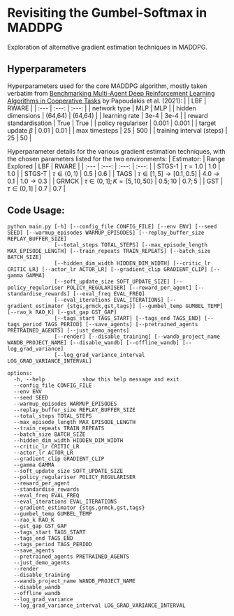 # Revisiting the Gumbel-Softmax in MADDPG

Exploration of alternative gradient estimation techniques in MADDPG.

## Hyperparameters

Hyperparameters used for the core MADDPG algorithm, mostly taken verbatim from [Benchmarking Multi-Agent Deep Reinforcement Learning Algorithms in Cooperative Tasks](https://arxiv.org/abs/2006.07869) by Papoudakis et al. (2021):
|  | LBF | RWARE |
| :--- | :---: | :---: |
| network type | MLP | MLP |
| hidden dimensions  | (64,64) | (64,64) |
| learning rate  | 3e-4 | 3e-4 |
| reward standardisation | True | True |
| policy regulariser | 0.001 | 0.001 |
| target update $\beta$ | 0.01 | 0.01 |
| max timesteps | 25 | 500 |
| training interval (steps) | 25 | 50 |

Hyperparameter details for the various gradient estimation techniques, with the chosen parameters listed for the two environments:
| Estimator: | Range Explored | LBF | RWARE |
| :--- | :---: | :---: | :---: |
| STGS-1 | $\tau=1.0$  | $1.0$ | $1.0$ |
| STGS-T | $\tau \in(0,1)$ | $0.5$ | $0.6$ |
| TAGS | $\tau \in[1,5] \rightarrow [0.1,0.5]$  | $4.0 \rightarrow 0.1$ | $1.0 \rightarrow 0.3$ |
| GRMCK | $\tau \in(0,1]; K= \{ 5,10,50 \}$ | $0.5;10$ | $0.7;5$ |
| GST | $\tau \in(0,1]$  | $0.7$ | $0.7$ |

## Code Usage:
```
python main.py [-h] [--config_file CONFIG_FILE] [--env ENV] [--seed SEED] [--warmup_episodes WARMUP_EPISODES] [--replay_buffer_size REPLAY_BUFFER_SIZE]
               [--total_steps TOTAL_STEPS] [--max_episode_length MAX_EPISODE_LENGTH] [--train_repeats TRAIN_REPEATS] [--batch_size BATCH_SIZE]
               [--hidden_dim_width HIDDEN_DIM_WIDTH] [--critic_lr CRITIC_LR] [--actor_lr ACTOR_LR] [--gradient_clip GRADIENT_CLIP] [--gamma GAMMA]
               [--soft_update_size SOFT_UPDATE_SIZE] [--policy_regulariser POLICY_REGULARISER] [--reward_per_agent] [--standardise_rewards] [--eval_freq EVAL_FREQ]
               [--eval_iterations EVAL_ITERATIONS] [--gradient_estimator {stgs,grmck,gst,tags}] [--gumbel_temp GUMBEL_TEMP] [--rao_k RAO_K] [--gst_gap GST_GAP]
               [--tags_start TAGS_START] [--tags_end TAGS_END] [--tags_period TAGS_PERIOD] [--save_agents] [--pretrained_agents PRETRAINED_AGENTS] [--just_demo_agents]
               [--render] [--disable_training] [--wandb_project_name WANDB_PROJECT_NAME] [--disable_wandb] [--offline_wandb] [--log_grad_variance]
               [--log_grad_variance_interval LOG_GRAD_VARIANCE_INTERVAL]

options:
  -h, --help            show this help message and exit
  --config_file CONFIG_FILE
  --env ENV
  --seed SEED
  --warmup_episodes WARMUP_EPISODES
  --replay_buffer_size REPLAY_BUFFER_SIZE
  --total_steps TOTAL_STEPS
  --max_episode_length MAX_EPISODE_LENGTH
  --train_repeats TRAIN_REPEATS
  --batch_size BATCH_SIZE
  --hidden_dim_width HIDDEN_DIM_WIDTH
  --critic_lr CRITIC_LR
  --actor_lr ACTOR_LR
  --gradient_clip GRADIENT_CLIP
  --gamma GAMMA
  --soft_update_size SOFT_UPDATE_SIZE
  --policy_regulariser POLICY_REGULARISER
  --reward_per_agent
  --standardise_rewards
  --eval_freq EVAL_FREQ
  --eval_iterations EVAL_ITERATIONS
  --gradient_estimator {stgs,grmck,gst,tags}
  --gumbel_temp GUMBEL_TEMP
  --rao_k RAO_K
  --gst_gap GST_GAP
  --tags_start TAGS_START
  --tags_end TAGS_END
  --tags_period TAGS_PERIOD
  --save_agents
  --pretrained_agents PRETRAINED_AGENTS
  --just_demo_agents
  --render
  --disable_training
  --wandb_project_name WANDB_PROJECT_NAME
  --disable_wandb
  --offline_wandb
  --log_grad_variance
  --log_grad_variance_interval LOG_GRAD_VARIANCE_INTERVAL
```
